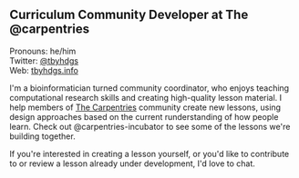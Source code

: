 ## Curriculum Community Developer at The @carpentries
Pronouns: he/him  
Twitter: [@tbyhdgs](https://twitter.com/tbyhdgs)  
Web: [tbyhdgs.info](https://tbyhdgs.info)  

I'm a bioinformatician turned community coordinator, 
who enjoys teaching computational research skills and
creating high-quality lesson material.
I help members of [The Carpentries](https://carpentries.org) community create new lessons,
using design approaches based on the current runderstanding of how people learn.
Check out @carpentries-incubator to see some of the lessons we're building together.

If you're interested in creating a lesson yourself,
or you'd like to contribute to or review a lesson already under development,
I'd love to chat. 
